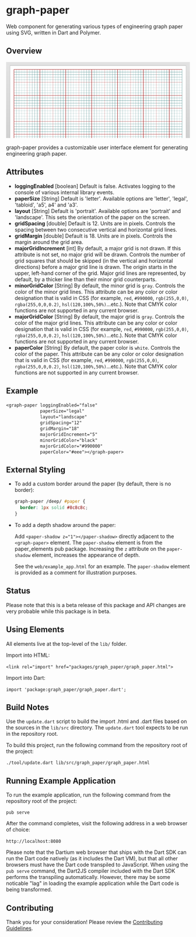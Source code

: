 graph-paper
===========

Web component for generating various types of engineering graph paper using SVG, written in Dart and Polymer.

## Overview

![Screenshot](https://raw.githubusercontent.com/adamjcook/graph-paper/master/doc/screenshot.png)

graph-paper provides a customizable user interface element for generating engineering graph paper.

## Attributes

 * **loggingEnabled** [boolean] Default is false. Activates logging to the console of various internal library events.
 * **paperSize** [String] Default is 'letter'. Available options are 'letter', 'legal', 'tabloid', 'a5', a4' and 'a3'.
 * **layout** [String] Default is 'portrait'. Available options are 'portrait' and 'landscape'. This sets the orientation of the paper on the screen.
 * **gridSpacing** [double] Default is 12. Units are in pixels. Controls the spacing between two consecutive vertical and horizontal grid lines.
 * **gridMargin** [double] Default is 18. Units are in pixels. Controls the margin around the grid area.
 * **majorGridIncrement** [int] By default, a major grid is not drawn. If this attribute is not set, no major grid will be drawn. Controls the number of grid squares that should be skipped (in the vertical and horizontal directions) before a major grid line is drawn. The origin starts in the upper, left-hand corner of the grid. Major grid lines are represented, by default, by a thicker line than their minor grid counterparts.
 * **minorGridColor** [String] By default, the minor grid is `gray`. Controls the color of the minor grid lines. This attribute can be any color or color designation that is valid in CSS (for example, `red`, `#990000`, `rgb(255,0,0)`, `rgba(255,0,0,0.2)`, `hsl(120,100%,50%)`...etc.). Note that CMYK color functions are not supported in any current browser.
 * **majorGridColor** [String] By default, the major grid is `gray`. Controls the color of the major grid lines. This attribute can be any color or color designation that is valid in CSS (for example, `red`, `#990000`, `rgb(255,0,0)`, `rgba(255,0,0,0.2)`, `hsl(120,100%,50%)`...etc.). Note that CMYK color functions are not supported in any current browser.
 * **paperColor** [String] By default, the paper color is `white`. Controls the color of the paper. This attribute can be any color or color designation that is valid in CSS (for example, `red`, `#990000`, `rgb(255,0,0)`, `rgba(255,0,0,0.2)`, `hsl(120,100%,50%)`...etc.). Note that CMYK color functions are not supported in any current browser.

## Example

    <graph-paper loggingEnabled="false"
                 paperSize="legal"
                 layout="landscape"
                 gridSpacing="12"
                 gridMargin="18"
                 majorGridIncrement="5"
                 minorGridColor="black"
                 majorGridColor="#990000"
                 paperColor="#eee"></graph-paper>
  
## External Styling

* To add a custom border around the paper (by default, there is no border):

    ```css
    graph-paper /deep/ #paper {
      border: 1px solid #8c8c8c;
    }
    ```

* To add a depth shadow around the paper:

    Add `<paper-shadow z="1"></paper-shadow>` directly adjacent to the
    `<graph-paper>` element. The `paper-shadow` element is from the
    paper_elements pub package. Increasing the `z` attribute on the 
    `paper-shadow` element, increases the appearance of depth.

    See the `web/example_app.html` for an example. The `paper-shadow`
    element is provided as a comment for illustration purposes.

## Status

Please note that this is a beta release of this package and API changes are very probable while this package is in beta.

## Using Elements

All elements live at the top-level of the `lib/` folder.

Import into HTML:

`<link rel="import" href="packages/graph_paper/graph_paper.html">`

Import into Dart:

`import 'package:graph_paper/graph_paper.dart';`
    
## Build Notes

Use the `update.dart` script to build the import .html and .dart files based on the sources in the `lib/src` directory.
The `update.dart` tool expects to be run in the repository root.

To build this project, run the following command from the repository root of the project:

    ./tool/update.dart lib/src/graph_paper/graph_paper.html

## Running Example Application

To run the example application, run the following command from the repository root of the project:

    pub serve

After the command completes, visit the following address in a web browser of choice:

`http://localhost:8080`

Please note that the Dartium web browser that ships with the Dart SDK can run the Dart code natively (as it includes the Dart VM), but that all other browsers must have the Dart code transpiled to JavaScript. When using the `pub serve` command, the Dart2JS compiler included with the Dart SDK performs the transpiling automatically. However, there may be some noticable "lag" in loading the example application while the Dart code is being transformed.

## Contributing

Thank you for your consideration! Please review the [Contributing Guidelines][contributing].

[contributing]: https://github.com/adamjcook/graph-paper/blob/master/CONTRIBUTING.md